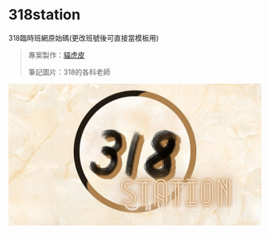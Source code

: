 # 318station
318臨時班網原始碼(更改班號後可直接當模板用)

> 專案製作：[貓虎皮](https://github.com/maohupi)
> 
> 筆記圖片：318的各科老師

![318station專案封面](https://github.com/maohupi/318station/blob/main/318station.jpg?raw=true)
